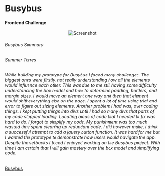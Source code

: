 # Busybus
#### Frontend Challenge


<p align="center"><img src="https://user-images.githubusercontent.com/36306207/46852457-f1881b80-cdaf-11e8-8b5f-2090b7ff4f89.png" alt="Screenshot"/></p>

###### Busybus Summary
###### Summer Torres

###### <p>While building my prototype for Busybus I faced many challenges.  The biggest ones were firstly, not really understanding how all the elements would influence each other.  This was due to me still having some difficulty understanding the box model and how to determine padding, borders, and margin sizes.   I would move an element one way and then that element would shift everything else on the page.  I spent a lot of time using trial and error to figure out sizing elements.  Another problem I had was, over coding things.  I kept putting things into divs until I had so many divs that parts of my code stopped loading.  Locating areas of code that I needed to fix was hard to do.  I forgot to simplify my code.  My punishment was too much wasted time spent cleaning up redundant code.  I did however make, I think a successful attempt to add a jquery button function.  It was hard for me but I wanted the prototype to demonstrate how users would navigate the app.  Despite the setbacks I faced I enjoyed working on the Busybus project.  With time I am certain that I will gain mastery over the box model and simplifying code.</p>

[Busybus](https://mt-hiraki.github.io/Busybus/)

